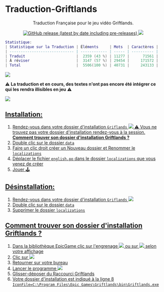 # Traduction-Griftlands
<p align="center">Traduction Française pour le jeu vidéo Griftlands.</p>
<p align="center">
<a href=https://github.com/leghort/Traduction-Griftlands/releases><img alt="GitHub release (latest by date including pre-releases)" src="https://img.shields.io/github/v/release/leghort/Traduction-Griftlands?include_prereleases">
<a href="https://github.com/leghort/Traduction-Griftlands"><img src="https://img.shields.io/badge/traduction-27%25-red"></a>
</p>

```lua
Statistique:
| Statistique sur la Traduction | Éléments     | Mots  | Caractères |
| ----------------------------- | ------------ | ----- | ---------- |
| Traduit                       |  2359 (43 %) | 11277 |      71561 |
| À réviser                     ‪|  ‪3147 (57 %) | 29454 |     171572 |
| Total                         |  5506(100 %) | 40731 |     243133 |
```
![](https://cdn2.unrealengine.com/Diesel%2Fproduct%2Fgriftlands%2Fhome%2FAlpha_Promo-2048x1152-178c232b5ce2742ac50e86ae85b13c251608c271.jpg)

⚠️ **La traduction et en cours, des textes n'ont pas encore été intégrer ce qui les rendra illisibles en jeu** ⚠️

<a href=https://discord.gg/PT4NFkk><img src="https://img.icons8.com/color/50/000000/discord-logo.png">

## Installation:
1) Rendez-vous dans votre dossier d'installation `Griflands`
![](https://i.ibb.co/M1M998x/image.png)
  ⚠️ Vous ne trouvez pas votre dossier d'installation rendez-vous à la session.     
**Comment trouver son dossier d'installation Griftlands ?**
2) Double clic sur le dossier `data`
3) Faire un clic droit créer un Nouveau dossier et Renommer le `localizations`
4) Déplacer le fichier `english.po` dans le dossier `localizations` que vous venez de créer
5) Jouer 🕹️

## Désinstallation:
1) Rendez-vous dans votre dossier d'installation `Griflands`
![](https://i.ibb.co/M1M998x/image.png)
2) Double clic sur le dossier `data`
3) Supprimer le dossier `localizations`

## Comment trouver son dossier d'installation Griftlands ?
1) Dans la bibliothèque EpicGame clic sur l'engrenage ![](https://i.ibb.co/kK0Pchb/image.png) ou sur ![](https://i.ibb.co/6wJR0Qr/image.png) selon votre affichage
2) Clic sur ![](https://i.ibb.co/yBFyyXs/image.png)
3) Retourner sur votre bureau
4) Lancer le programme ![](https://i.ibb.co/grx0sdk/image.png)
5) Glisser-déposer du Raccourci Griftlands
6) Votre dossier d'installation est indiqué à la ligne 8  
`IconFile=C:\Program Files\Epic Games\Griftlands\bin\Griftlands.exe`
